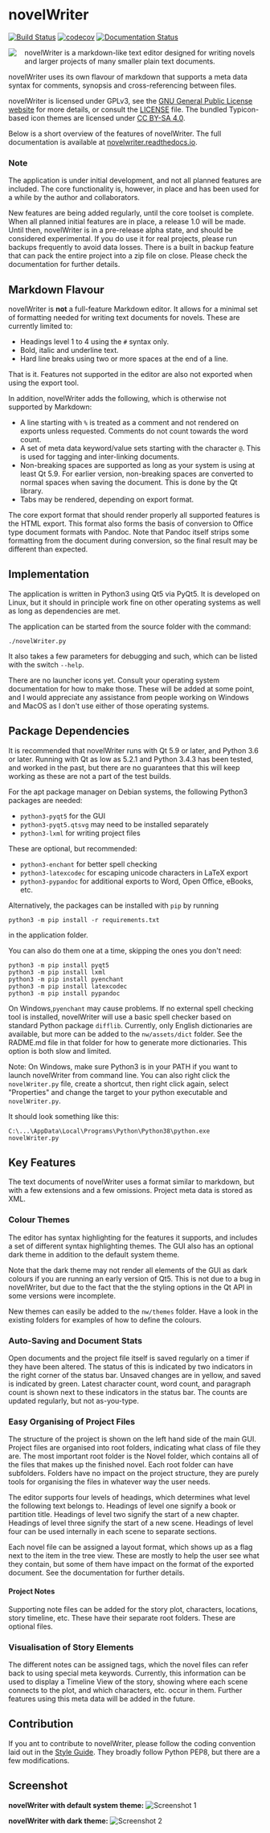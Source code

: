 # novelWriter

[![Build Status](https://travis-ci.com/vkbo/novelWriter.svg?branch=master)](https://travis-ci.com/vkbo/novelWriter)
[![codecov](https://codecov.io/gh/vkbo/novelWriter/branch/master/graph/badge.svg)](https://codecov.io/gh/vkbo/novelWriter)
[![Documentation Status](https://readthedocs.org/projects/novelwriter/badge/?version=latest)](https://novelwriter.readthedocs.io/en/latest/?badge=latest)

<img align="left" style="margin: 0 16px 4px 0;" src="assets/icons/96x96/novelwriter.png">
novelWriter is a markdown-like text editor designed for writing novels and larger projects of many smaller plain text documents.

novelWriter uses its own flavour of markdown that supports a meta data syntax for comments, synopsis and cross-referencing between files.

novelWriter is licensed under GPLv3, see the [GNU General Public License website](https://www.gnu.org/licenses/gpl-3.0.en.html) for more details, or consult the [LICENSE](LICENSE.md) file.
The bundled Typicon-based icon themes are licensed under [CC BY-SA 4.0](http://creativecommons.org/licenses/by-sa/4.0/).

Below is a short overview of the features of novelWriter.
The full documentation is available at [novelwriter.readthedocs.io](https://novelwriter.readthedocs.io/).

### Note

The application is under initial development, and not all planned features are included.
The core functionality is, however, in place and has been used for a while by the author and collaborators.

New features are being added regularly, until the core toolset is complete.
When all planned initial features are in place, a release 1.0 will be made.
Until then, novelWriter is in a pre-release alpha state, and should be considered experimental.
If you do use it for real projects, please run backups frequently to avoid data losses.
There is a built in backup feature that can pack the entire project into a zip file on close.
Please check the documentation for further details.

## Markdown Flavour

novelWriter is **not** a full-feature Markdown editor.
It allows for a minimal set of formatting needed for writing text documents for novels.
These are currently limited to:

* Headings level 1 to 4 using the `#` syntax only.
* Bold, italic and underline text.
* Hard line breaks using two or more spaces at the end of a line.

That is it.
Features not supported in the editor are also not exported when using the export tool.

In addition, novelWriter adds the following, which is otherwise not supported by Markdown:

* A line starting with `%` is treated as a comment and not rendered on exports unless requested.
  Comments do not count towards the word count.
* A set of meta data keyword/value sets starting with the character `@`.
  This is used for tagging and inter-linking documents.
* Non-breaking spaces are supported as long as your system is using at least Qt 5.9.
  For earlier version, non-breaking spaces are converted to normal spaces when saving the document.
  This is done by the Qt library.
* Tabs may be rendered, depending on export format.

The core export format that should render properly all supported features is the HTML export.
This format also forms the basis of conversion to Office type document formats with Pandoc.
Note that Pandoc itself strips some formatting from the document during conversion, so the final result may be different than expected.

## Implementation

The application is written in Python3 using Qt5 via PyQt5.
It is developed on Linux, but it should in principle work fine on other operating systems as well as long as dependencies are met.

The application can be started from the source folder with the command:
```
./novelWriter.py
```

It also takes a few parameters for debugging and such, which can be listed with the switch `--help`.

There are no launcher icons yet.
Consult your operating system documentation for how to make those.
These will be added at some point, and I would appreciate any assistance from people working on Windows and MacOS as I don't use either of those operating systems.

## Package Dependencies

It is recommended that novelWriter runs with Qt 5.9 or later, and Python 3.6 or later.
Running with Qt as low as 5.2.1 and Python 3.4.3 has been tested, and worked in the past, but there are no guarantees that this will keep working as these are not a part of the test builds.

For the apt package manager on Debian systems, the following Python3 packages are needed:

* `python3-pyqt5` for the GUI
* `python3-pyqt5.qtsvg` may need to be installed separately
* `python3-lxml` for writing project files

These are optional, but recommended:

* `python3-enchant` for better spell checking
* `python3-latexcodec` for escaping unicode characters in LaTeX export
* `python3-pypandoc` for additional exports to Word, Open Office, eBooks, etc.

Alternatively, the packages can be installed with `pip` by running
```
python3 -m pip install -r requirements.txt
```
in the application folder.

You can also do them one at a time, skipping the ones you don't need:
```
python3 -m pip install pyqt5
python3 -m pip install lxml
python3 -m pip install pyenchant
python3 -m pip install latexcodec
python3 -m pip install pypandoc
```
On Windows,`pyenchant` may cause problems.
If no external spell checking tool is installed, novelWriter will use a basic spell checker based on standard Python package `difflib`.
Currently, only English dictionaries are available, but more can be added to the `nw/assets/dict` folder.
See the RADME.md file in that folder for how to generate more dictionaries.
This option is both slow and limited.

Note: On Windows, make sure Python3 is in your PATH if you want to launch novelWriter from command line.
You can also right click the `novelWriter.py` file, create a shortcut, then right click again, select "Properties" and change the target to your python executable and `novelWriter.py`.

It should look something like this:
```
C:\...\AppData\Local\Programs\Python\Python38\python.exe novelWriter.py
```

## Key Features

The text documents of novelWriter uses a format similar to markdown, but with a few extensions and a few omissions.
Project meta data is stored as XML.

### Colour Themes

The editor has syntax highlighting for the features it supports, and includes a set of different syntax highlighting themes.
The GUI also has an optional dark theme in addition to the default system theme.

Note that the dark theme may not render all elements of the GUI as dark colours if you are running an early version of Qt5.
This is not due to a bug in novelWriter, but due to the fact that the the styling options in the Qt API in some versions were incomplete.

New themes can easily be added to the `nw/themes` folder.
Have a look in the existing folders for examples of how to define the colours.

### Auto-Saving and Document Stats

Open documents and the project file itself is saved regularly on a timer if they have been altered.
The status of this is indicated by two indicators in the right corner of the status bar.
Unsaved changes are in yellow, and saved is indicated by green.
Latest character count, word count, and paragraph count is shown next to these indicators in the status bar.
The counts are updated regularly, but not as-you-type.

### Easy Organising of Project Files

The structure of the project is shown on the left hand side of the main GUI.
Project files are organised into root folders, indicating what class of file they are.
The most important root folder is the Novel folder, which contains all of the files that makes up the finished novel.
Each root folder can have subfolders.
Folders have no impact on the project structure, they are purely tools for organising the files in whatever way the user needs.

The editor supports four levels of headings, which determines what level the following text belongs to.
Headings of level one signify a book or partition title.
Headings of level two signify the start of a new chapter.
Headings of level three signify the start of a new scene.
Headings of level four can be used internally in each scene to separate sections.

Each novel file can be assigned a layout format, which shows up as a flag next to the item in the tree view.
These are mostly to help the user see what they contain, but some of them have impact on the format of the exported document.
See the documentation for further details.

#### Project Notes

Supporting note files can be added for the story plot, characters, locations, story timeline, etc.
These have their separate root folders.
These are optional files.

### Visualisation of Story Elements

The different notes can be assigned tags, which the novel files can refer back to using special meta keywords.
Currently, this information can be used to display a Timeline View of the story, showing where each scene connects to the plot, and which characters, etc. occur in them.
Further features using this meta data will be added in the future.

## Contribution

If you ant to contribute to novelWriter, please follow the coding convention laid out in the [Style Guide](docs/markdown/style.md).
They broadly follow Python PEP8, but there are a few modifications.

## Screenshot

**novelWriter with default system theme:**
![Screenshot 1](docs/source/images/screenshot_default.png)

**novelWriter with dark theme:**
![Screenshot 2](docs/source/images/screenshot_dark.png)
